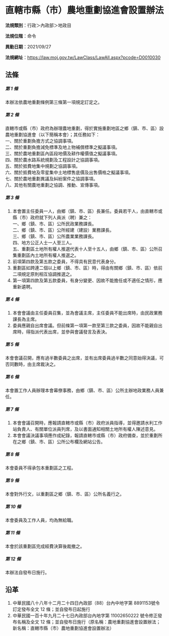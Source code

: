 # 直轄市縣（市）農地重劃協進會設置辦法




**法規類別**：行政＞內政部＞地政目

**法規位階**：命令

**異動日期**：2021/09/27  

**法規網址**：https://law.moj.gov.tw/LawClass/LawAll.aspx?pcode=D0010030



## 法條
##### 第 1 條
本辦法依農地重劃條例第三條第一項規定訂定之。

##### 第 2 條
直轄市或縣（市）政府為辦理農地重劃，得於實施重劃地區之鄉（鎮、市、區）設農地重劃協進會（以下簡稱本會）；其任務如下：  
一、關於重劃負擔方式之協調事項。  
二、關於重劃負擔減免標準及地上物補償標準之擬議事項。  
三、關於農地重劃區內區段地價及耕作權價值之擬議事項。  
四、關於農水路系統規劃及工程設計之協調事項。  
五、關於抵費地集中規劃之協調事項。  
六、關於抵費地及零星集中土地標售底價及出售價格之擬議事項。  
七、關於農地重劃異議及糾紛案件之協調事項。  
八、其他有關農地重劃之協調、推動、宣傳事項。

##### 第 3 條
1. 本會置主任委員一人，由鄉（鎮、市、區）長兼任。委員若干人，由直轄市或縣（市）政府就下列人員派（聘）兼之：  
一、鄉（鎮、市、區）公所民政業務課長。  
二、鄉（鎮、市、區）公所經建（建設）業務課長。  
三、鄉（鎮、市、區）公所農業業務課長。  
四、地方公正人士一人至三人。  
五、重劃區土地所有權人推選代表十人至十五人，由鄉（鎮、市、區）公所召集重劃區內土地所有權人推選之。
1. 前項第四款及第五款之委員，不得具有民意代表身分。
1. 重劃區如跨連二個以上鄉（鎮、市、區）時，得由有關鄉（鎮、市、區）依前二項規定原則相互協調推選之。
1. 第一項第四款及第五款委員，有身分變更、因故不能擔任或不適任之情形，應重新遴聘。

##### 第 4 條
1. 本會會議由主任委員召集，並為會議主席，主任委員不能出席時，由民政業務課長為主席。
1. 委員應親自出席會議。但前條第一項第一款至第三款之委員，因故不能親自出席時，得指派代表出席，並參與會議發言及表決。

##### 第 5 條
本會會議召開，應有過半數委員之出席，並有出席委員過半數之同意始得決議，可否同數時，由主席裁決之。

##### 第 6 條
本會置工作人員辦理本會幕僚事務，由鄉（鎮、市、區）公所主辦地政業務人員兼任。

##### 第 7 條
1. 本會會議召開時，應報請直轄市或縣（市）政府派員指導，並得邀請水利工作站負責人、有關單位派員列席，及以書面通知相關土地所有權人陳述意見。
1. 本會會議決議事項應作成紀錄，報請直轄市或縣（市）政府備查，並於重劃所在之鄉（鎮、市、區）公所公布欄及網站公告。

##### 第 8 條
本會委員不得承包本重劃區之工程。

##### 第 9 條
本會對外行文，以重劃區之鄉（鎮、市、區）公所名義行之。

##### 第 10 條
本會委員及工作人員，均為無給職。

##### 第 11 條
本會於該重劃區完成經費決算後裁撤之。

##### 第 12 條
本辦法自發布日施行。

## 沿革
1. 中華民國八十八年十二月二十四日內政部（88）台內中地字第 8891153號令訂定發布全文 12 條；並自發布日起施行
1. 中華民國一百十年九月二十七日內政部台內地字第 11002650222  號令修正發布名稱及全文 12 條；並自發布日施行（原名稱：農地重劃協進會設置辦法；新名稱：直轄市縣（市）農地重劃協進會設置辦法）
